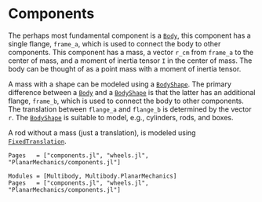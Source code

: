 # Components

The perhaps most fundamental component is a [`Body`](@ref), this component has a single flange, `frame_a`, which is used to connect the body to other components. This component has a mass, a vector `r_cm` from `frame_a` to the center of mass, and a moment of inertia tensor `I` in the center of mass. The body can be thought of as a point mass with a moment of inertia tensor.

A mass with a shape can be modeled using a [`BodyShape`](@ref). The primary difference between a [`Body`](@ref) and a [`BodyShape`](@ref) is that the latter has an additional flange, `frame_b`, which is used to connect the body to other components. The translation between `flange_a` and `flange_b` is determined by the vector `r`. The [`BodyShape`](@ref) is suitable to model, e.g., cylinders, rods, and boxes.

A rod without a mass (just a translation), is modeled using [`FixedTranslation`](@ref).

```@index
Pages   = ["components.jl", "wheels.jl", "PlanarMechanics/components.jl"]
```

```@autodocs
Modules = [Multibody, Multibody.PlanarMechanics]
Pages   = ["components.jl", "wheels.jl", "PlanarMechanics/components.jl"]
```
